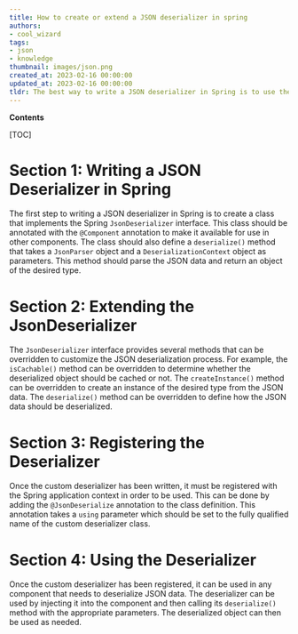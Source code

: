```yaml
---
title: How to create or extend a JSON deserializer in spring
authors:
- cool_wizard
tags:
- json
- knowledge
thumbnail: images/json.png
created_at: 2023-02-16 00:00:00
updated_at: 2023-02-16 00:00:00
tldr: The best way to write a JSON deserializer in Spring is to use the Jackson ObjectMapper class.
---
```


**Contents**

[TOC]

# Section 1: Writing a JSON Deserializer in Spring

The first step to writing a JSON deserializer in Spring is to create a class that implements the Spring `JsonDeserializer` interface. This class should be annotated with the `@Component` annotation to make it available for use in other components. The class should also define a `deserialize()` method that takes a `JsonParser` object and a `DeserializationContext` object as parameters. This method should parse the JSON data and return an object of the desired type.

# Section 2: Extending the JsonDeserializer

The `JsonDeserializer` interface provides several methods that can be overridden to customize the JSON deserialization process. For example, the `isCachable()` method can be overridden to determine whether the deserialized object should be cached or not. The `createInstance()` method can be overridden to create an instance of the desired type from the JSON data. The `deserialize()` method can be overridden to define how the JSON data should be deserialized.

# Section 3: Registering the Deserializer

Once the custom deserializer has been written, it must be registered with the Spring application context in order to be used. This can be done by adding the `@JsonDeserialize` annotation to the class definition. This annotation takes a `using` parameter which should be set to the fully qualified name of the custom deserializer class.

# Section 4: Using the Deserializer

Once the custom deserializer has been registered, it can be used in any component that needs to deserialize JSON data. The deserializer can be used by injecting it into the component and then calling its `deserialize()` method with the appropriate parameters. The deserialized object can then be used as needed.
